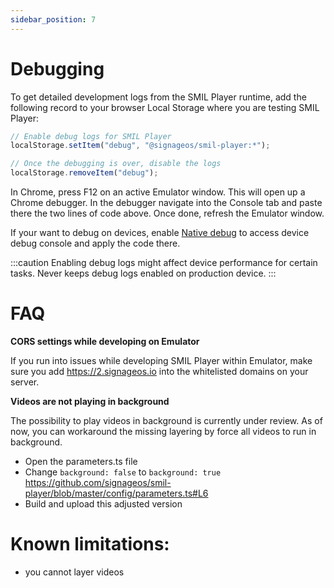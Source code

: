 ```yaml
---
sidebar_position: 7
---
```

# Debugging
To get detailed development logs from the SMIL Player runtime, add the following record to your browser Local Storage where you are testing SMIL Player:

```javascript title="Enabling dev logging"
// Enable debug logs for SMIL Player
localStorage.setItem("debug", "@signageos/smil-player:*");

// Once the debugging is over, disable the logs
localStorage.removeItem("debug");
```

In Chrome, press F12 on an active Emulator window. This will open up a Chrome debugger. In the debugger navigate into the Console tab and paste there the two lines of code above. Once done, refresh the Emulator window.

If your want to debug on devices, enable [Native debug](https://docs.signageos.io/hc/en-us/articles/4416366711442) to access device debug console and apply the code there.

:::caution
Enabling debug logs might affect device performance for certain tasks. Never keeps debug logs enabled on production device.
:::

# FAQ
**CORS settings while developing on Emulator**

If you run into issues while developing SMIL Player within Emulator, make sure you add https://2.signageos.io into the whitelisted domains on your server.

**Videos are not playing in background**

The possibility to play videos in background is currently under review. As of now, you can workaround the missing layering by force all videos to run in background.

- Open the parameters.ts file
- Change `background: false` to `background: true` https://github.com/signageos/smil-player/blob/master/config/parameters.ts#L6
- Build and upload this adjusted version

# Known limitations:
- you cannot layer videos